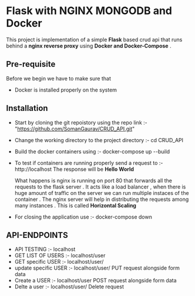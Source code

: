 # Flask with NGINX MONGODB and Docker 

This project is implementation of a simple **Flask** based crud api that runs behind a **nginx reverse proxy** using **Docker and Docker-Compose** .

## Pre-requisite 
Before we begin we have to make sure that 
- Docker
is installed properly on the system

## Installation 
- Start by cloning the git repoistory using the repo link :- "https://github.com/SomanGaurav/CRUD_API.git"
- Change the working directory to the project directory :- cd CRUD_API
- Build the docker containers using :- docker-compose up --build
- To test if containers are running properly send a request to :- http://localhost
  The response will be **Hello World**

  What happens is nginx is running on port 80 that forwards all the requests to the flask server . It acts like a load balancer , when there is huge amount of traffic on the server we can run multiple instaces of the container . The nginx server will help in distributing the requests among many instances . This is called **Horizontal Scaling**
- For closing the application use :- docker-compose down
  
## API-ENDPOINTS 
- API TESTING :- localhost 
- GET LIST OF USERS :- localhost/user
- GET specific USER :- localhost/user/<id>
- update specific USER :- localhost/user/<id>  PUT request alongside form data
- Create a USER :- localhost/user POST request alongside form data
- Delte a user :- localhost/user/<id> Delete request 
